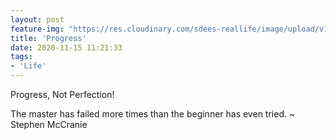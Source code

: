 ```yaml
---
layout: post
feature-img: "https://res.cloudinary.com/sdees-reallife/image/upload/v1555658919/sample_feature_img.png"
title: 'Progress'
date: 2020-11-15 11:21:33
tags:
- 'Life'
---
```

Progress, Not Perfection!

<i class="fa fa-child" style="color:plum"></i>

The master has failed more times than the beginner has even tried. ~ Stephen McCranie
